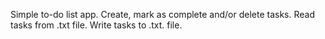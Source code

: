 Simple to-do list app.
Create, mark as complete and/or delete tasks.
Read tasks from .txt file.
Write tasks to .txt. file.
